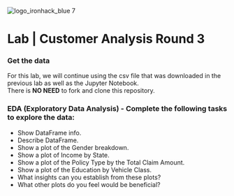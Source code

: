 ![logo_ironhack_blue 7](https://user-images.githubusercontent.com/23629340/40541063-a07a0a8a-601a-11e8-91b5-2f13e4e6b441.png)

# Lab | Customer Analysis Round 3

### Get the data
For this lab, we will continue using the csv file that was downloaded in the previous lab as well as the Jupyter Notebook.  
There is **NO NEED** to fork and clone this repository.


### EDA (Exploratory Data Analysis) - Complete the following tasks to explore the data:

- Show DataFrame info.
- Describe DataFrame.
- Show a plot of the Gender breakdown.
- Show a plot of Income by State.
- Show a plot of the Policy Type by the Total Claim Amount.
- Show a plot of the Education by Vehicle Class.
- What insights can you establish from these plots?
- What other plots do you feel would be beneficial?
